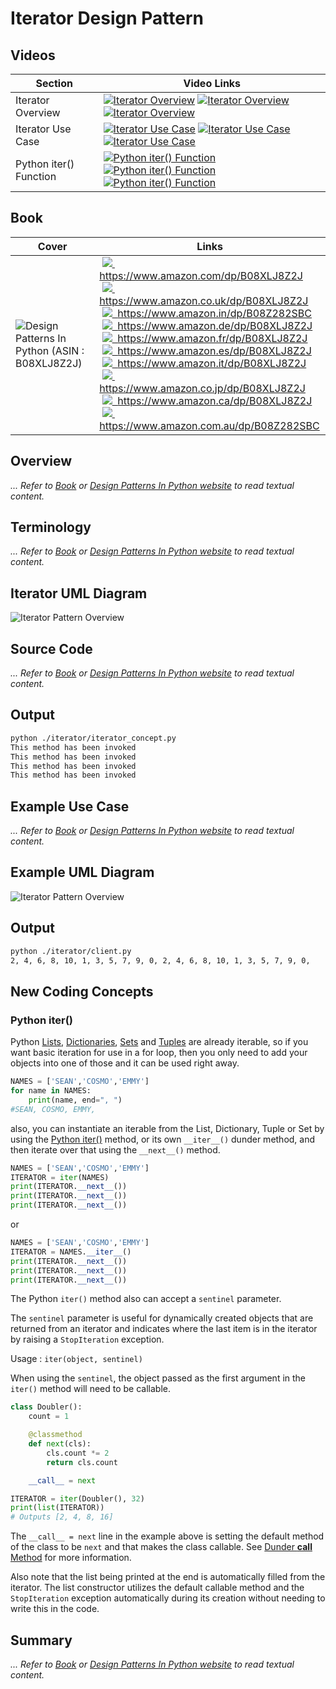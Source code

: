 # Iterator Design Pattern

## Videos

Section | Video Links
-|-
Iterator Overview | <a id="udemyVideoLink" href="https://www.udemy.com/course/design-patterns-in-python/learn/lecture/16510272/?referralCode=7493DBBBF97FF2B0D24D" target="_blank" title="Iterator Overview"><img src="/img/udemy_btn_sm.gif" alt="Iterator Overview"/></a>&nbsp;<a id="ytVideoLink" href="https://youtu.be/TtszPXf3qjE&list=PLKWUX7aMnlEJzRvCXnwFEdk_WJDNjMDOo" target="_blank" title="Iterator Overview"><img src="/img/yt_btn_sm.gif" alt="Iterator Overview"/></a>&nbsp;<a id="skillShareVideoLink" href="https://skl.sh/34SM2Xg" target="_blank" title="Iterator Overview"><img src="/img/skillshare_btn_sm.gif" alt="Iterator Overview"/></a>
Iterator Use Case |  <a id="udemyVideoLink" href="https://www.udemy.com/course/design-patterns-in-python/learn/lecture/25598656/?referralCode=7493DBBBF97FF2B0D24D" target="_blank" title="Iterator Use Case"><img src="/img/udemy_btn_sm.gif" alt="Iterator Use Case"/></a>&nbsp;<a id="ytVideoLink" href="https://youtu.be/HvlAPUce_GU&list=PLKWUX7aMnlEJzRvCXnwFEdk_WJDNjMDOo" target="_blank" title="Iterator Use Case"><img src="/img/yt_btn_sm.gif" alt="Iterator Use Case"/></a>&nbsp;<a id="skillShareVideoLink" href="https://skl.sh/34SM2Xg" target="_blank" title="Iterator Use Case"><img src="/img/skillshare_btn_sm.gif" alt="Iterator Use Case"/></a>
Python iter() Function |  <a id="udemyVideoLink" href="https://www.udemy.com/course/design-patterns-in-python/learn/lecture/25598664/?referralCode=7493DBBBF97FF2B0D24D" target="_blank" title="Python iter() Function"><img src="/img/udemy_btn_sm.gif" alt="Python iter() Function"/></a>&nbsp;<a id="ytVideoLink" href="https://youtu.be/__sZY-XBt-A&list=PLKWUX7aMnlEJzRvCXnwFEdk_WJDNjMDOo" target="_blank" title="Python iter() Function"><img src="/img/yt_btn_sm.gif" alt="Python iter() Function"/></a>&nbsp;<a id="skillShareVideoLink" href="https://skl.sh/34SM2Xg" target="_blank" title="Python iter() Function"><img src="/img/skillshare_btn_sm.gif" alt="Python iter() Function"/></a>

## Book 

Cover | Links
-|-
![Design Patterns In Python (ASIN : B08XLJ8Z2J)](/img/design_patterns_in_python_book_125x178.jpg) | &nbsp;<a href="https://www.amazon.com/dp/B08XLJ8Z2J"><img src="/img/flag_us.gif">&nbsp; https://www.amazon.com/dp/B08XLJ8Z2J</a><br/>&nbsp;<a href="https://www.amazon.co.uk/dp/B08XLJ8Z2J"><img src="/img/flag_uk.gif">&nbsp; https://www.amazon.co.uk/dp/B08XLJ8Z2J</a><br/>&nbsp;<a href="https://www.amazon.in/dp/B08Z282SBC"><img src="/img/flag_in.gif">&nbsp; https://www.amazon.in/dp/B08Z282SBC</a><br/>&nbsp;<a href="https://www.amazon.de/dp/B08XLJ8Z2J"><img src="/img/flag_de.gif">&nbsp; https://www.amazon.de/dp/B08XLJ8Z2J</a><br/>&nbsp;<a href="https://www.amazon.fr/dp/B08XLJ8Z2J"><img src="/img/flag_fr.gif">&nbsp; https://www.amazon.fr/dp/B08XLJ8Z2J</a><br/>&nbsp;<a href="https://www.amazon.es/dp/B08XLJ8Z2J"><img src="/img/flag_es.gif">&nbsp; https://www.amazon.es/dp/B08XLJ8Z2J</a><br/>&nbsp;<a href="https://www.amazon.it/dp/B08XLJ8Z2J"><img src="/img/flag_it.gif">&nbsp; https://www.amazon.it/dp/B08XLJ8Z2J</a><br/>&nbsp;<a href="https://www.amazon.co.jp/dp/B08XLJ8Z2J"><img src="/img/flag_jp.gif">&nbsp; https://www.amazon.co.jp/dp/B08XLJ8Z2J</a><br/>&nbsp;<a href="https://www.amazon.ca/dp/B08XLJ8Z2J"><img src="/img/flag_ca.gif">&nbsp; https://www.amazon.ca/dp/B08XLJ8Z2J</a><br/>&nbsp;<a href="https://www.amazon.com.au/dp/B08Z282SBC"><img src="/img/flag_au.gif">&nbsp; https://www.amazon.com.au/dp/B08Z282SBC</a>

## Overview

_... Refer to [Book](https://amzn.to/466lBN6) or [Design Patterns In Python website](https://sbcode.net/python/) to read textual content._

## Terminology

_... Refer to [Book](https://amzn.to/466lBN6) or [Design Patterns In Python website](https://sbcode.net/python/) to read textual content._

## Iterator UML Diagram

![Iterator Pattern Overview](/img/iterator_concept.svg)

## Source Code

_... Refer to [Book](https://amzn.to/466lBN6) or [Design Patterns In Python website](https://sbcode.net/python/) to read textual content._

## Output

``` bash
python ./iterator/iterator_concept.py
This method has been invoked
This method has been invoked
This method has been invoked
This method has been invoked
```

## Example Use Case

_... Refer to [Book](https://amzn.to/466lBN6) or [Design Patterns In Python website](https://sbcode.net/python/) to read textual content._

## Example UML Diagram

![Iterator Pattern Overview](/img/iterator_example.svg)

## Output

``` bash
python ./iterator/client.py
2, 4, 6, 8, 10, 1, 3, 5, 7, 9, 0, 2, 4, 6, 8, 10, 1, 3, 5, 7, 9, 0,
```

## New Coding Concepts

### Python iter()

Python [Lists](/builder#python-list), [Dictionaries](/singleton#python-dictionary), [Sets](/observer#python-set) and [Tuples](/bridge#python-tuple) are already iterable, so if you want basic iteration for use in a for loop, then you only need to add your objects into one of those and it can be used right away.

``` python
NAMES = ['SEAN','COSMO','EMMY']
for name in NAMES:
    print(name, end=", ")
#SEAN, COSMO, EMMY,
```

also, you can instantiate an iterable from the List, Dictionary, Tuple or Set by using the [Python iter()](#python-iter) method, or its own `__iter__()` dunder method, and then iterate over that using the `__next__()` method.

``` python
NAMES = ['SEAN','COSMO','EMMY']
ITERATOR = iter(NAMES)
print(ITERATOR.__next__())
print(ITERATOR.__next__())
print(ITERATOR.__next__())
```

or

``` python
NAMES = ['SEAN','COSMO','EMMY']
ITERATOR = NAMES.__iter__()
print(ITERATOR.__next__())
print(ITERATOR.__next__())
print(ITERATOR.__next__())
```

The Python `iter()` method also can accept a `sentinel` parameter. 

The `sentinel` parameter is useful for dynamically created objects that are returned from an iterator and indicates where the last item is in the iterator by raising a `StopIteration` exception. 

Usage : `iter(object, sentinel)`

When using the `sentinel`, the object passed as the first argument in the `iter()` method will need to be callable.

``` python
class Doubler():
    count = 1

    @classmethod
    def next(cls):
        cls.count *= 2
        return cls.count

    __call__ = next

ITERATOR = iter(Doubler(), 32)
print(list(ITERATOR))
# Outputs [2, 4, 8, 16]
```

The `__call__ = next` line in the example above is setting the default method of the class to be `next` and that makes the class callable. See [Dunder __call__ Method](/state#dunder-__call__-method) for more information.

Also note that the list being printed at the end is automatically filled from the iterator. The list constructor utilizes the default callable method and the `StopIteration` exception automatically during its creation without needing to write this in the code.

## Summary

_... Refer to [Book](https://amzn.to/466lBN6) or [Design Patterns In Python website](https://sbcode.net/python/) to read textual content._